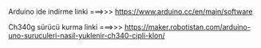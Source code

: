 Arduino ide indirme linki ===>>> https://www.arduino.cc/en/main/software

Ch340g sürücü kurma linki ===>>> https://maker.robotistan.com/arduino-uno-suruculeri-nasil-yuklenir-ch340-cipli-klon/

